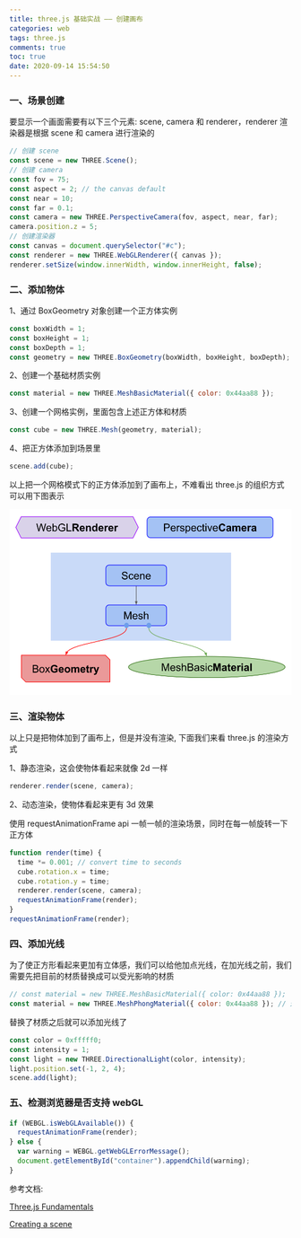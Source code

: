 ```yaml
---
title: three.js 基础实战 —— 创建画布
categories: web
tags: three.js
comments: true
toc: true
date: 2020-09-14 15:54:50
---
```

### 一、场景创建

要显示一个画面需要有以下三个元素: scene, camera 和 renderer，renderer 渲染器是根据 scene 和 camera 进行渲染的

```js
// 创建 scene
const scene = new THREE.Scene();
// 创建 camera
const fov = 75;
const aspect = 2; // the canvas default
const near = 10;
const far = 0.1;
const camera = new THREE.PerspectiveCamera(fov, aspect, near, far);
camera.position.z = 5;
// 创建渲染器
const canvas = document.querySelector("#c");
const renderer = new THREE.WebGLRenderer({ canvas });
renderer.setSize(window.innerWidth, window.innerHeight, false);
```

### 二、添加物体

1、通过 BoxGeometry 对象创建一个正方体实例

```js
const boxWidth = 1;
const boxHeight = 1;
const boxDepth = 1;
const geometry = new THREE.BoxGeometry(boxWidth, boxHeight, boxDepth);
```

2、创建一个基础材质实例

```js
const material = new THREE.MeshBasicMaterial({ color: 0x44aa88 });
```

3、创建一个网格实例，里面包含上述正方体和材质

```js
const cube = new THREE.Mesh(geometry, material);
```

4、把正方体添加到场景里

```js
scene.add(cube);
```

以上把一个网格模式下的正方体添加到了画布上，不难看出 three.js 的组织方式可以用下图表示

![three.js 组织方式](/images/threejs-1cube-no-light-scene.svg)

### 三、渲染物体

以上只是把物体加到了画布上，但是并没有渲染, 下面我们来看 three.js 的渲染方式

1、静态渲染，这会使物体看起来就像 2d 一样

```js
renderer.render(scene, camera);
```

2、动态渲染，使物体看起来更有 3d 效果

使用 requestAnimationFrame api 一帧一帧的渲染场景，同时在每一帧旋转一下正方体

```js
function render(time) {
  time *= 0.001; // convert time to seconds
  cube.rotation.x = time;
  cube.rotation.y = time;
  renderer.render(scene, camera);
  requestAnimationFrame(render);
}
requestAnimationFrame(render);
```

### 四、添加光线

为了使正方形看起来更加有立体感，我们可以给他加点光线，在加光线之前，我们需要先把目前的材质替换成可以受光影响的材质

```js
// const material = new THREE.MeshBasicMaterial({ color: 0x44aa88 });
const material = new THREE.MeshPhongMaterial({ color: 0x44aa88 }); // 这种材质会受光线影响
```

替换了材质之后就可以添加光线了

```js
const color = 0xfffff0;
const intensity = 1;
const light = new THREE.DirectionalLight(color, intensity);
light.position.set(-1, 2, 4);
scene.add(light);
```

### 五、检测浏览器是否支持 webGL

```js
if (WEBGL.isWebGLAvailable()) {
  requestAnimationFrame(render);
} else {
  var warning = WEBGL.getWebGLErrorMessage();
  document.getElementById("container").appendChild(warning);
}
```

参考文档:

[Three.js Fundamentals](https://threejsfundamentals.org/threejs/lessons/threejs-fundamentals.html)

[Creating a scene](https://threejs.org/docs/index.html#manual/en/introduction/Creating-a-scene)


